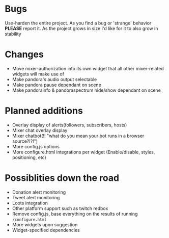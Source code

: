 # Bugs
Use-harden the entire project. As you find a bug or 'strange' behavior
**PLEASE** report it. As the project grows in size I'd like for it to also grow
in stability


# Changes
- Move mixer-authorization into its own widget that all other mixer-related widgets will make use of  
- Make pandora's audio output selectable  
- Make pandora pause dependant on scene  
- Make pandorainfo & pandoraspectrum hide/show dependant on scene  


# Planned additions
- Overlay display of alerts(followers, subscribers, hosts)  
- Mixer chat overlay display  
- Mixer chatbot(!! "what do you mean your bot runs in a browser source?!?!")
- More config.js options  
- More configure.html integrations per widget (Enable/disable, styles, positioning, etc)


# Possiblities down the road  
- Donation alert monitoring  
- Tweet alert monitoring  
- Loots integration
- Other platform support such as twitch redbox  
- Remove config.js, base everything on the results of running `/configure.html`  
- More widgets upon suggestion
- Widget-specified dependencies

